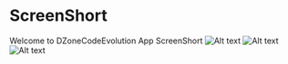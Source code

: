 # ScreenShort
Welcome to DZoneCodeEvolution App ScreenShort
![Alt text](/../master/screenshort/screen1.jpeg?raw=true "Screen 1")
![Alt text](/../master/screenshort/screen2.jpeg?raw=true "Screen 2")
![Alt text](/../master/screenshort/screen3.jpeg?raw=true "Screen 3")
